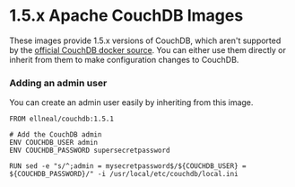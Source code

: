 # 1.5.x Apache CouchDB Images

These images provide 1.5.x versions of CouchDB, which aren't supported by the [official CouchDB docker source][klaemo/couchdb]. You can either use them directly or inherit from them to make configuration changes to CouchDB.

[klaemo/couchdb]: https://hub.docker.com/r/klaemo/couchdb/

### Adding an admin user

You can create an admin user easily by inheriting from this image.

```
FROM ellneal/couchdb:1.5.1

# Add the CouchDB admin
ENV COUCHDB_USER admin
ENV COUCHDB_PASSWORD supersecretpassword

RUN sed -e "s/^;admin = mysecretpassword$/${COUCHDB_USER} = ${COUCHDB_PASSWORD}/" -i /usr/local/etc/couchdb/local.ini
```